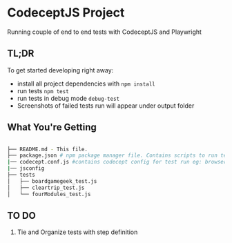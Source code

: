 # CodeceptJS Project

Running couple of end to end tests with CodeceptJS and Playwright

## TL;DR

To get started developing right away:

- install all project dependencies with `npm install`
- run tests `npm test`
- run tests in debug mode `debug-test`
- Screenshots of failed tests run will appear under output folder

## What You're Getting
```bash

├── README.md - This file.
├── package.json # npm package manager file. Contains scripts to run tests
|── codecept.conf.js #contains codecept config for test run eg: browser used for test run etc
|── jsconfig 
├── tests
│   ├── boardgamegeek_test.js
│   ├── cleartrip_test.js
│   └── fourModules_test.js
```

## TO DO
1. Tie and Organize tests with step definition
